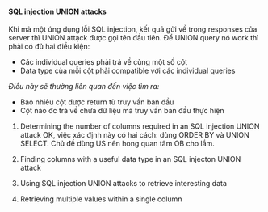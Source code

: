 #### SQL injection UNION attacks 
Khi mà một ứng dụng lỗi SQL injection, kết quả gửi về trong responses của server thì UNiON attạck được gọi tên đầu tiên.
Để UNION query nó work thì phải có đủ hai điều kiện:
* Các individual queries phải trả về cùng một số cột
* Data type của mỗi cột phải compatible với các individual queries

_Điều này sẽ thường liên quan đến việc tìm ra:_
* Bao nhiêu cột được return từ truy vấn ban đầu
* Cột nào đc trả về chứa dữ liệu mà truy vấn ban đầu thực hiện
    
1. Determining the number of columns required in an SQL injection UNION attack
OK, việc xác định này có hai cách: dùng ORDER BY và UNION SELECT. Chủ đề dùng US nên hong quan tâm OB cho lắm.

2. Finding columns with a useful data type in an SQL injecton UNION attack

3. Using SQL injection UNION attacks to retrieve interesting data

4. Retrieving multiple values within a single column

